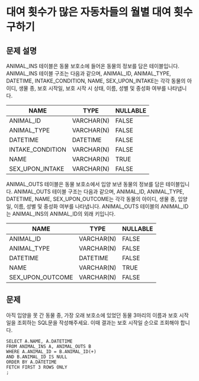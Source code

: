 # 대여 횟수가 많은 자동차들의 월별 대여 횟수 구하기

## 문제 설명
ANIMAL_INS 테이블은 동물 보호소에 들어온 동물의 정보를 담은 테이블입니다. ANIMAL_INS 테이블 구조는 다음과 같으며, ANIMAL_ID, ANIMAL_TYPE, DATETIME, INTAKE_CONDITION, NAME, SEX_UPON_INTAKE는 각각 동물의 아이디, 생물 종, 보호 시작일, 보호 시작 시 상태, 이름, 성별 및 중성화 여부를 나타냅니다.

NAME |	TYPE|	NULLABLE
-|-|-
ANIMAL_ID	|VARCHAR(N)|	FALSE
ANIMAL_TYPE|	VARCHAR(N)|	FALSE
DATETIME|	DATETIME	|FALSE
INTAKE_CONDITION	|VARCHAR(N)	|FALSE
NAME	|VARCHAR(N)	|TRUE
SEX_UPON_INTAKE|	VARCHAR(N)	|FALSE

ANIMAL_OUTS 테이블은 동물 보호소에서 입양 보낸 동물의 정보를 담은 테이블입니다. ANIMAL_OUTS 테이블 구조는 다음과 같으며, ANIMAL_ID, ANIMAL_TYPE, DATETIME, NAME, SEX_UPON_OUTCOME는 각각 동물의 아이디, 생물 종, 입양일, 이름, 성별 및 중성화 여부를 나타냅니다. ANIMAL_OUTS 테이블의 ANIMAL_ID는 ANIMAL_INS의 ANIMAL_ID의 외래 키입니다.

NAME	|TYPE	|NULLABLE
-|-|-
ANIMAL_ID	|VARCHAR(N)	|FALSE
ANIMAL_TYPE|	VARCHAR(N)|	FALSE
DATETIME	|DATETIME|	FALSE
NAME|	VARCHAR(N)	|TRUE
SEX_UPON_OUTCOME|	VARCHAR(N)|	FALSE

## 문제
아직 입양을 못 간 동물 중, 가장 오래 보호소에 있었던 동물 3마리의 이름과 보호 시작일을 조회하는 SQL문을 작성해주세요. 
이때 결과는 보호 시작일 순으로 조회해야 합니다.




```oracle
SELECT A.NAME, A.DATETIME
FROM ANIMAL_INS A, ANIMAL_OUTS B
WHERE A.ANIMAL_ID = B.ANIMAL_ID(+)
AND B.ANIMAL_ID IS NULL
ORDER BY A.DATETIME
FETCH FIRST 3 ROWS ONLY
;
```

